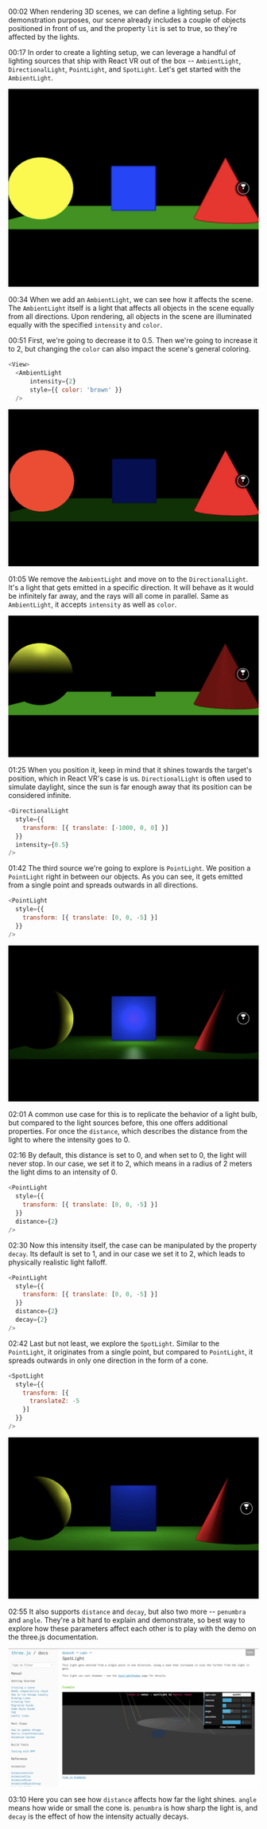 00:02 When rendering 3D scenes, we can define a lighting setup. For demonstration purposes, our scene already includes a couple of objects positioned in front of us, and the property `lit` is set to true, so they're affected by the lights.

00:17 In order to create a lighting setup, we can leverage a handful of lighting sources that ship with React VR out of the box -- `AmbientLight`, `DirectionalLight`, `PointLight`, and `SpotLight`. Let's get started with the `AmbientLight`.

![Ambient Light](../images/react-add-lighting-using-light-components-in-react-vr-ambient-light.png)

00:34 When we add an `AmbientLight`, we can see how it affects the scene. The `AmbientLight` itself is a light that affects all objects in the scene equally from all directions. Upon rendering, all objects in the scene are illuminated equally with the specified `intensity` and `color`.

00:51 First, we're going to decrease it to 0.5. Then we're going to increase it to 2, but changing the `color` can also impact the scene's general coloring.

```js
<View>
  <AmbientLight 
      intensity={2} 
      style={{ color: 'brown' }} 
  />
```

![Ambient Light Brown](../images/react-add-lighting-using-light-components-in-react-vr-ambient-light-brown.png)

01:05 We remove the `AmbientLight` and move on to the `DirectionalLight`. It's a light that gets emitted in a specific direction. It will behave as it would be infinitely far away, and the rays will all come in parallel. Same as `AmbientLight`, it accepts `intensity` as well as `color`.

![Directional Light](../images/react-add-lighting-using-light-components-in-react-vr-directional-light.png)

01:25 When you position it, keep in mind that it shines towards the target's position, which in React VR's case is us. `DirectionalLight` is often used to simulate daylight, since the sun is far enough away that its position can be considered infinite.

```js
<DirectionalLight
  style={{
    transform: [{ translate: [-1000, 0, 0] }]
  }}
  intensity={0.5}
/>
```

01:42 The third source we're going to explore is `PointLight`. We position a `PointLight` right in between our objects. As you can see, it gets emitted from a single point and spreads outwards in all directions.

```js
<PointLight
  style={{
    transform: [{ translate: [0, 0, -5] }]
  }}
/>
```

![Point Light](../images/react-add-lighting-using-light-components-in-react-vr-point-light.png)

02:01 A common use case for this is to replicate the behavior of a light bulb, but compared to the light sources before, this one offers additional properties. For once the `distance`, which describes the distance from the light to where the intensity goes to 0.

02:16 By default, this distance is set to 0, and when set to 0, the light will never stop. In our case, we set it to 2, which means in a radius of 2 meters the light dims to an intensity of 0.

```js
<PointLight
  style={{
    transform: [{ translate: [0, 0, -5] }]
  }}
  distance={2}
/>
```

02:30 Now this intensity itself, the case can be manipulated by the property `decay`. Its default is set to 1, and in our case we set it to 2, which leads to physically realistic light falloff.

```js
<PointLight
  style={{
    transform: [{ translate: [0, 0, -5] }]
  }}
  distance={2}
  decay={2}
/>
```

02:42 Last but not least, we explore the `SpotLight`. Similar to the `PointLight`, it originates from a single point, but compared to `PointLight`, it spreads outwards in only one direction in the form of a cone.

```js
<SpotLight
  style={{
    transform: [{
      translateZ: -5
    }]
  }}
/>
```

![Spotlight](../images/react-add-lighting-using-light-components-in-react-vr-spotlight.png)

02:55 It also supports `distance` and `decay`, but also two more -- `penumbra` and `angle`. They're a bit hard to explain and demonstrate, so best way to explore how these parameters affect each other is to play with the demo on the three.js documentation.

![Three.js Docs](../images/react-add-lighting-using-light-components-in-react-vr-threejs-docs.png)

03:10 Here you can see how `distance` affects how far the light shines. `angle` means how wide or small the cone is. `penumbra` is how sharp the light is, and `decay` is the effect of how the intensity actually decays.